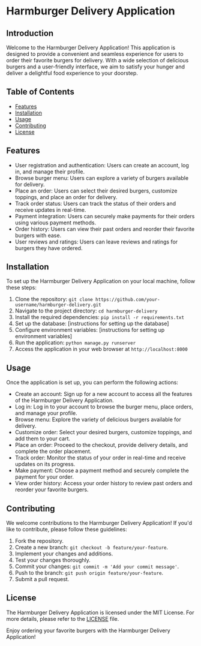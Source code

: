 
# Harmburger Delivery Application

## Introduction
Welcome to the Harmburger Delivery Application! This application is designed to provide a convenient and seamless experience for users to order their favorite burgers for delivery. With a wide selection of delicious burgers and a user-friendly interface, we aim to satisfy your hunger and deliver a delightful food experience to your doorstep.

## Table of Contents
- [Features](#features)
- [Installation](#installation)
- [Usage](#usage)
- [Contributing](#contributing)
- [License](#license)

## Features
- User registration and authentication: Users can create an account, log in, and manage their profile.
- Browse burger menu: Users can explore a variety of burgers available for delivery.
- Place an order: Users can select their desired burgers, customize toppings, and place an order for delivery.
- Track order status: Users can track the status of their orders and receive updates in real-time.
- Payment integration: Users can securely make payments for their orders using various payment methods.
- Order history: Users can view their past orders and reorder their favorite burgers with ease.
- User reviews and ratings: Users can leave reviews and ratings for burgers they have ordered.

## Installation
To set up the Harmburger Delivery Application on your local machine, follow these steps:

1. Clone the repository: `git clone https://github.com/your-username/harmburger-delivery.git`
2. Navigate to the project directory: `cd harmburger-delivery`
3. Install the required dependencies: `pip install -r requirements.txt`
4. Set up the database: [instructions for setting up the database]
5. Configure environment variables: [instructions for setting up environment variables]
6. Run the application: `python manage.py runserver`
7. Access the application in your web browser at `http://localhost:8000`

## Usage
Once the application is set up, you can perform the following actions:

- Create an account: Sign up for a new account to access all the features of the Harmburger Delivery Application.
- Log in: Log in to your account to browse the burger menu, place orders, and manage your profile.
- Browse menu: Explore the variety of delicious burgers available for delivery.
- Customize order: Select your desired burgers, customize toppings, and add them to your cart.
- Place an order: Proceed to the checkout, provide delivery details, and complete the order placement.
- Track order: Monitor the status of your order in real-time and receive updates on its progress.
- Make payment: Choose a payment method and securely complete the payment for your order.
- View order history: Access your order history to review past orders and reorder your favorite burgers.

## Contributing
We welcome contributions to the Harmburger Delivery Application! If you'd like to contribute, please follow these guidelines:

1. Fork the repository.
2. Create a new branch: `git checkout -b feature/your-feature`.
3. Implement your changes and additions.
4. Test your changes thoroughly.
5. Commit your changes: `git commit -m 'Add your commit message'`.
6. Push to the branch: `git push origin feature/your-feature`.
7. Submit a pull request.

## License
The Harmburger Delivery Application is licensed under the MIT License. For more details, please refer to the [LICENSE](LICENSE) file.

Enjoy ordering your favorite burgers with the Harmburger Delivery Application!

